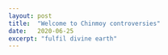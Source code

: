 ```yaml
---
layout: post
title:  "Welcome to Chinmoy controversies"
date:   2020-06-25
excerpt: "fulfil divine earth"
---
```

